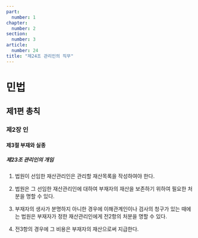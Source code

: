 ```yaml
---
part:
  number: 1
chapter:
  number: 2
section:
  number: 3
article:
  number: 24
title: "제24조 관리인의 직무"
---
```

# 민법

## 제1편 총칙

### 제2장 인

#### 제3절 부재와 실종

##### 제23조 관리인의 개임

1. 법원이 선임한 재산관리인은 관리할 재산목록을 작성하여야 한다.

2. 법원은 그 선임한 재산관리인에 대하여 부재자의 재산을 보존하기 위하여 필요한 처분을 명할 수 있다.

3. 부재자의 생사가 분명하지 아니한 경우에 이해관계인이나 검사의 청구가 있는 때에는 법원은 부재자가 정한 재산관리인에게 전2항의 처분을 명할 수 있다.

4. 전3항의 경우에 그 비용은 부재자의 재산으로써 지급한다.
